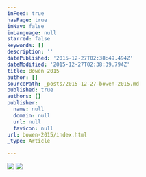 ```yaml
---
inFeed: true
hasPage: true
inNav: false
inLanguage: null
starred: false
keywords: []
description: ''
datePublished: '2015-12-27T02:38:49.494Z'
dateModified: '2015-12-27T02:38:39.794Z'
title: Bowen 2015
author: []
sourcePath: _posts/2015-12-27-bowen-2015.md
published: true
authors: []
publisher:
  name: null
  domain: null
  url: null
  favicon: null
url: bowen-2015/index.html
_type: Article

---
```

![](https://s3-us-west-2.amazonaws.com/the-grid-img/p/24a8dc1e26eea533a76ca2929b467866c80708dc.jpg)
![](https://s3-us-west-2.amazonaws.com/the-grid-img/p/585c0558e6000566d284c1ea9c6d8c4404a8cc48.jpg)
